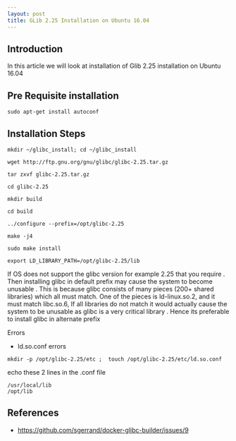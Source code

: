 ```yaml
---
layout: post
title: GLib 2.25 Installation on Ubuntu 16.04
---
```


Introduction
-------------
In this article we will look at installation of Glib 2.25 installation on Ubuntu 16.04

Pre Requisite installation
-----

`sudo apt-get install autoconf`


Installation Steps
-----
```
mkdir ~/glibc_install; cd ~/glibc_install

wget http://ftp.gnu.org/gnu/glibc/glibc-2.25.tar.gz

tar zxvf glibc-2.25.tar.gz

cd glibc-2.25

mkdir build

cd build

../configure --prefix=/opt/glibc-2.25

make -j4

sudo make install

export LD_LIBRARY_PATH=/opt/glibc-2.25/lib
```

If OS does not support the glibc version for example 2.25 that you require . Then installing glibc in default prefix may cause the system to become unusable . This is because  glibc consists of many pieces (200+ shared libraries) which all must match. One of the pieces is ld-linux.so.2, and it must match libc.so.6, If all libraries do not match it would actually cause the system to be unusable as glibc is a very critical library . Hence its preferable to install glibc in alternate prefix

Errors

- ld.so.conf errors

`mkdir -p /opt/glibc-2.25/etc ;  touch /opt/glibc-2.25/etc/ld.so.conf`

echo these 2 lines in the .conf file

```
/usr/local/lib
/opt/lib
```

References
----
- https://github.com/sgerrand/docker-glibc-builder/issues/9




